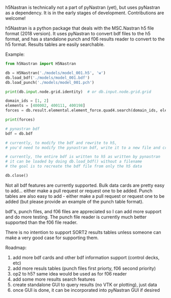 h5Nastran is technically not a part of pyNastran (yet), but uses pyNastran as a dependency.  It is in the early stages of development.  Contributions are welcome!

h5Nastran is a python package that deals with the MSC.Nastran h5 file format (2018 version).  It uses pyNastran to convert bdf files to the h5 format, and has a standalone punch and f06 results reader to convert to the h5 format.  Results tables are easily searchable.

Example:
```python
from h5Nastran import H5Nastran

db = H5Nastran('./models/model_001.h5', 'w')
db.load_bdf('./models/model_001.bdf')
db.load_punch('./models/model_001.pch')

print(db.input.node.grid.identity)  # or db.input.node.grid.grid

domain_ids = [1, 2]
elements = [400002, 400111, 400198]
forces = db.result.elemental.element_force.quad4.search(domain_ids, elements)

print(forces)

# pynastran bdf
bdf = db.bdf

# currently, to modify the bdf and rewrite to h5,
# you'd need to modify the pynastran bdf, write it to a new file and create a new h5 database

# currently, the entire bdf is written to h5 as written by pynastran
# it can be loaded by doing db.load_bdf() without a filename
# the goal is to recreate the bdf file from only the h5 data

db.close()
```


Not all bdf features are currently supported.  Bulk data cards are pretty easy to add... either make a pull request or request one to be added.  Punch tables are also easy to add - either make a pull request or request one to be added (but please provide an example of the punch table format).

bdf's, punch files, and f06 files are appreciated so I can add more support and do more testing.  The punch file reader is currently much better supported than the f06 file reader.

There is no intention to support SORT2 results tables unless someone can make a very good case for supporting them.

Roadmap:
1.  add more bdf cards and other bdf information support (control decks, etc)
2.  add more resuls tables (punch files first priorty, f06 second priority)
3.  op2 to h5?  same idea would be used as for f06 reader
4.  add some more results search features
5.  create standalone GUI to query results (no VTK or plotting), just data
6.  once GUI is done, it can be incorporated into pyNastran GUI if desired

